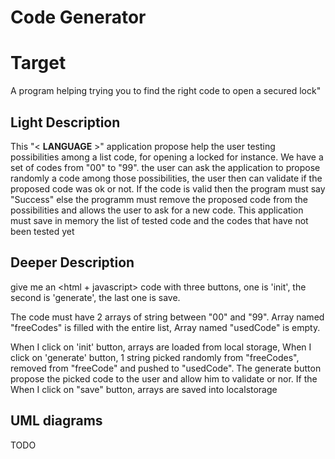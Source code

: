 # Code Generator 


# Target
A program helping trying you to find the right code to open a secured lock"

## Light Description  
This "< **LANGUAGE** >" application propose help the user testing  possibilities among a list code, for opening a locked for instance. We have a set of codes from "00" to "99". the user can ask the application to propose randomly a code among those possibilities, the user then can validate if the proposed code was ok or not. If the code is valid then the program must say "Success" else the programm must remove the proposed code from the possibilities and allows the user to ask for a new code. 
This application must save in memory the list of tested code and the codes that have not been tested yet

## Deeper Description 
give me an <html + javascript>  code with three buttons, one is 'init', the second is 'generate', the last one is save.

The code must have 2 arrays of string between "00" and "99".  Array named "freeCodes" is filled with the entire list, Array named "usedCode" is empty.

When I click on 'init' button, arrays are loaded from local storage,
When I click on 'generate' button, 1 string picked randomly from "freeCodes", removed from "freeCode" and  pushed to "usedCode". The generate button propose the picked code to the user and allow him to validate or nor. If the 
When I click on "save" button, arrays are saved into localstorage

## UML diagrams

TODO

